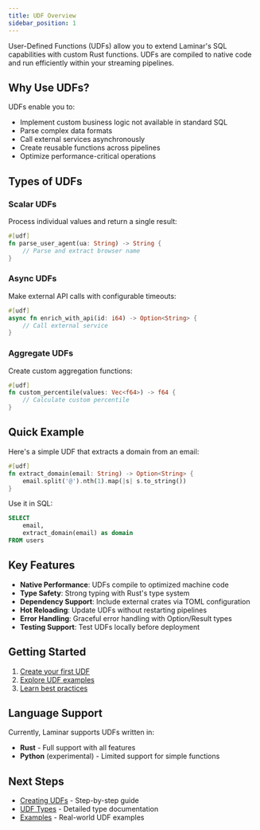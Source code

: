 ```yaml
---
title: UDF Overview
sidebar_position: 1
---
```



User-Defined Functions (UDFs) allow you to extend Laminar's SQL capabilities with custom Rust functions. UDFs are compiled to native code and run efficiently within your streaming pipelines.

## Why Use UDFs?

UDFs enable you to:
- Implement custom business logic not available in standard SQL
- Parse complex data formats
- Call external services asynchronously
- Create reusable functions across pipelines
- Optimize performance-critical operations

## Types of UDFs

### Scalar UDFs
Process individual values and return a single result:
```rust
#[udf]
fn parse_user_agent(ua: String) -> String {
    // Parse and extract browser name
}
```

### Async UDFs
Make external API calls with configurable timeouts:
```rust
#[udf]
async fn enrich_with_api(id: i64) -> Option<String> {
    // Call external service
}
```

### Aggregate UDFs
Create custom aggregation functions:
```rust
#[udf]
fn custom_percentile(values: Vec<f64>) -> f64 {
    // Calculate custom percentile
}
```

## Quick Example

Here's a simple UDF that extracts a domain from an email:

```rust
#[udf]
fn extract_domain(email: String) -> Option<String> {
    email.split('@').nth(1).map(|s| s.to_string())
}
```

Use it in SQL:
```sql
SELECT 
    email,
    extract_domain(email) as domain
FROM users
```

## Key Features

- **Native Performance**: UDFs compile to optimized machine code
- **Type Safety**: Strong typing with Rust's type system
- **Dependency Support**: Include external crates via TOML configuration
- **Hot Reloading**: Update UDFs without restarting pipelines
- **Error Handling**: Graceful error handling with Option/Result types
- **Testing Support**: Test UDFs locally before deployment

## Getting Started

1. [Create your first UDF](./creating-udfs)
2. [Explore UDF examples](./examples)
3. [Learn best practices](./best-practices)

## Language Support

Currently, Laminar supports UDFs written in:
- **Rust** - Full support with all features
- **Python** (experimental) - Limited support for simple functions

## Next Steps

- [Creating UDFs](./creating-udfs) - Step-by-step guide
- [UDF Types](./udf-types) - Detailed type documentation
- [Examples](./examples) - Real-world UDF examples